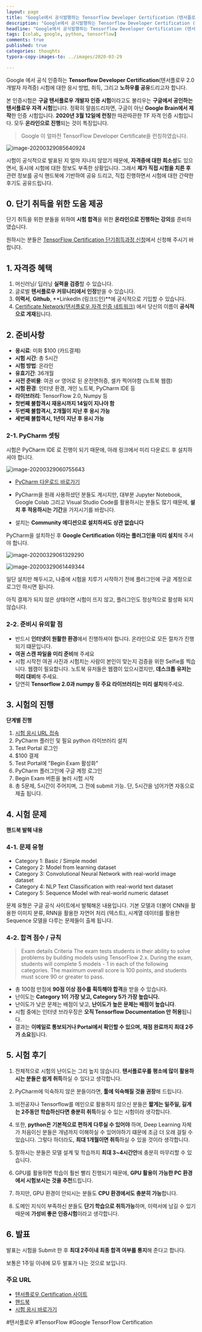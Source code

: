 ```yaml
---
layout: page
title: "Google에서 공식발행하는 Tensorflow Developer Certification (텐서플로우 개발자 자격 인증) 시험과 취득방법"
description: "Google에서 공식발행하는 Tensorflow Developer Certification (텐서플로우 개발자 자격증) 시험과 취득방법에 대하여 알려드립니다."
headline: "Google에서 공식발행하는 Tensorflow Developer Certification (텐서플로우 개발자 자격증) 시험과 취득방법에 대하여 알려드립니다."
tags: [colab, google, python, tensorflow]
comments: true
published: true
categories: thoughts
typora-copy-images-to: ../images/2020-03-29

---
```




Google 에서 공식 인증하는 **Tensorflow Developer Certification**(텐서플로우 2.0 개발자 자격증) 시험에 대한 응시 방법, 취득, 그리고 **노하우를 공유**드리고자 합니다.



본 인증시험은 **구글 텐서플로우 개발자 인증 시험**이라고도 불리우는 **구글에서 공인하는 텐서플로우 자격 시험**입니다. 정확히 말씀드리자면, 구글이 아닌 **Google Brain에서 제작**한 인증 시험입니다. **2020년 3월 12일에 런칭**한 따끈따끈한 TF 자격 인증 시험입니다. 모두 **온라인으로 진행**되는 것이 특징입니다. 



> Google 이 얼마전 TensorFlow Developer Certificate을 런칭하였습니다.

![image-20200329085640924](../images/2020-03-29/image-20200329085640924.png)

시험이 공식적으로 발표된 지 얼마 지나지 않았기 때문에,  **자격증에 대한 희소성**도 있으면서, 동시에 시험에 대한 정보도 부족한 상황입니다. 그래서 **제가 직접 시험을 치른 후** 관련 정보를 공식 핸드북에 기반하여 공유 드리고, 직접 진행하면서 시험에 대한 간략한 후기도 공유드립니다.



## 0. 단기 취득을 위한 도움 제공

단기 취득을 위한 분들을 위하여 **시험 합격**을 위한 **온라인으로 진행하는 강의**를 준비하였습니다.

원하시는 분들은 [TensorFlow Certification 단기취득과정 신청](bit.ly/tf-cert-survey)에서 신청해 주시기 바랍니다.



## 1. 자격증 혜택

1. 머신러닝/ 딥러닝 **실력을 검증**할 수 있습니다.
2. 글로벌 **텐서플로우 커뮤니티에서 인정**받을 수 있습니다.
3. **이력서**, **Github**, **LinkedIn (링크드인)**에 공식적으로 기입할 수 있습니다.
4. [Certificate Network(텐서플로우 자격 인증 네트워크)](https://developers.google.com/certification/directory/tensorflow) 에서 당신의 이름이 **공식적으로 게재**됩니다.



## 2. 준비사항

* **응시료**: 미화 $100 (카드결제)
* **시험 시간**: 총 5시간
* **시험 방법**: 온라인
* **유효기간**: 36개월
* **사전 준비물**: 여권 or 영어로 된 운전면허증, 셀카 찍어야함 (노트북 웹캠)
* **시험 환경**: 인터넷 환경, 개인 노트북, PyCharm IDE 등
* **라이브러리**: TensorFlow 2.0, Numpy 등
* **첫번째 불합격시 재응시까지 14일이 지나야 함**
* **두번째 불합격시, 2개월이 지난 후 응시 가능**
* **세번째 불합격시, 1년이 지난 후 응시 가능**



### 2-1. PyCharm 셋팅

시험은 PyCharm IDE 로 진행이 되기 때문에, 아래 링크에서 미리 다운로드 후 설치하셔야 합니다.

![image-20200329060755643](../images/2020-03-29/image-20200329060755643.png)

* [PyCharm 다운로드 바로가기](https://www.jetbrains.com/ko-kr/pycharm/download/)

* PyCharm을 원래 사용하셨던 분들도 계시지만, 대부분 Jupyter Notebook, Google Colab 그리고 Visual Studio Code를 활용하시는 분들도 많기 때문에, **설치 후 적응하시는 기간**을 가지시기를 바랍니다.

* 설치는 **Community 에디션으로 설치하셔도 상관 없습니다**



PyCharm을 설치하신 후 **Google Certification 이라는 플러그인을 미리 설치**해 주셔야 합니다.

![image-20200329061329290](../images/2020-03-29/image-20200329061329290.png)



![image-20200329061449344](../images/2020-03-29/image-20200329061449344.png)



일단 설치만 해두시고, 나중에 시험을 치루기 시작하기 전에 플러그인에 구글 계정으로 로그인 하시면 됩니다.

아직 결제가 되지 않은 상태이면 시험이 뜨지 않고, 플러그인도 정상적으로 활성화 되지 않습니다.



### 2-2. 준비시 유의할 점

* 반드시 **인터넷이 원활한 환경**에서 진행하셔야 합니다. 온라인으로 모든 절차가 진행되기 떄문입니다.
* **여권 스캔 파일을 미리 준비**해 주세요
* 시험 시작전 여권 사진과 시험치는 사람이 본인이 맞는지 검증을 위한 Selfie를 찍습니다. 웹캠이 필요합니다. 노트북 유저들은 웹캠이 있으시겠지만, **데스크톱 유저는 미리 대비**해 주세요.
* 당연히 **Tensorflow 2.0과 numpy 등 주요 라이브러리는 미리 설치**해주세요.



## 3. 시험의 진행

**단계별 진행**

1. [시험 응시 URL 접속](https://app.trueability.com/google-certificates/tensorflow-developer)
2. PyCharm 플러인 및 필요 python 라이브러리 설치
3. Test Portal 로그인
4. $100 결제
5. Test Portal에 "Begin Exam 활성화"
6. PyCharm 플러그인에 구글 계정 로그인
7. Begin Exam 버튼을 눌러 시험 시작
8. 총 5문제, 5시간이 주어지며, 그 전에 submit 가능. 단, 5시간을 넘어가면 자동으로 제출 됩니다.



## 4. 시험 문제

**핸드북 발췌 내용**

### 4-1. 문제 유형

* Category 1: Basic / Simple model
* Category 2: Model from learning dataset
* Category 3: Convolutional Neural Network with real-world image dataset
* Category 4: NLP Text Classification with real-world text dataset
* Category 5: Sequence Model with real-world numeric dataset



문제 유형은 구글 공식 사이트에서 발췌해온 내용입니다. 기본 모델과 더불어 CNN을 활용한 이미지 분류, RNN을 활용한 자연어 처리 (텍스트), 시계열 데이터를 활용한 Sequence 모델을 다루는 문제들이 출제 됩니다.



### 4-2. 합격 점수 / 규칙

> Exam details Criteria The exam tests students in their ability to solve problems by building models using TensorFlow 2.x. During the exam, students will complete 5 models - 1 in each of the following categories. The maximum overall score is 100 points, and students must score 90 or greater to pass. 



* 총 100점 만점에 **90점 이상 점수를 획득해야 합격**을 받을 수 있습니다.
* 난이도는 **Category 1이 가장 낮고, Category 5가 가장 높습니다.**
* 난이도가 낮은 문제는 배점이 낮고, **난이도가 높은 문제는 배점이 높습니다**.
* 시험 중에는 인터넷 브라우징은 **오직 Tensorflow Documentation 만 허용**됩니다.
* 결과는 **이메일로 통보되거나 Portal에서 확인할 수 있으며, 채점 완료까지 최대 2주가 소요**됩니다.



## 5. 시험 후기

1. 전체적으로 시험의 난이도는 그리 높지 않습니다. **텐서플로우를 평소에 많이 활용하시는 분들은 쉽게 취득**하실 수 있다고 생각합니다. 

2.  PyCharm에 익숙하지 않은 분들이라면, **툴에 익숙해질 것을 권장**해 드립니다.

3. 비전공자나 Tensorflow를 메인으로 활용하지 않으신 분들은 **짧게는 일주일, 길게는 2주동안 학습하신다면 충분히 취득**하실 수 있는 시험이라 생각합니다. 

4. 또한, **python은 기본적으로 편하게 다루실 수 있어야** 하며, Deep Learning 자체가 처음이신 분들은 개념까지 이해하실 수 있어야하기 떄문에 조금 더 오래 걸릴 수 있습니다. 그렇다 하더라도,  **최대 1개월이면 취득**하실 수 있을 것이라 생각합니다.
5. 잘하시는 분들은 모델 설계 및 학습까지 **최대 3~4시간안**에 충분히 마무리할 수 있습니다.
6. GPU를 활용하면 학습이 훨씬 빨리 진행되기 때문에, **GPU 활용이 가능한 PC 환경에서 시험보시는 것을 추천**드립니다.
7. 하지만, GPU 환경이 안되시는 분들도 **CPU 환경에서도 충분히 가능**합니다.
8. 도메인 지식이 부족하신 분들도 **단기 학습으로 취득가능**하며, 이력서에 남길 수 있기 때문에 **가성비 좋은 인증시험**이라고 생각합니다.



## 6. 발표

발표는 시험을 Submit 한 후 **최대 2주이내 최종 합격 여부를 통지**해 준다고 합니다.

보통은 1주일 이내에 모두 발표가 나는 것으로 보입니다.



### 주요 URL

* [텐서플로우 Certification 사이트](https://www.tensorflow.org/certificate)
* [핸드북](https://www.tensorflow.org/site-assets/downloads/marketing/cert/TF_Certificate_Candidate_Handbook.pdf)
* [시험 응시 바로가기](https://app.trueability.com/google-certificates/tensorflow-developer)



#텐서플로우 #TensorFlow #Google TensorFlow Certification



